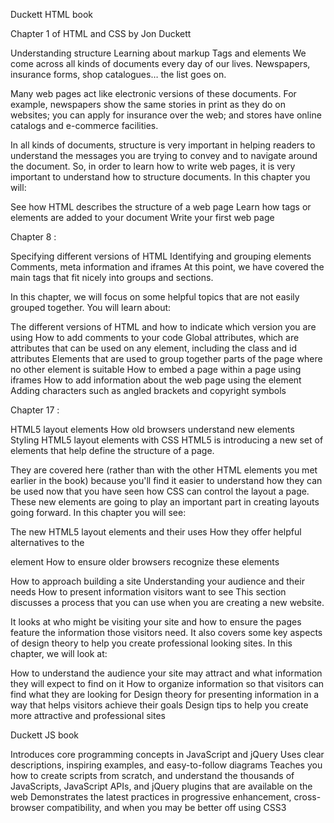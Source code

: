 Duckett HTML book

Chapter 1 of HTML and CSS by Jon Duckett

Understanding structure
Learning about markup
Tags and elements
We come across all kinds of documents every day of our lives. Newspapers, insurance forms, shop catalogues… the list goes on.

Many web pages act like electronic versions of these documents. For example, newspapers show the same stories in print as they do on websites; you can apply for insurance over the web; and stores have online catalogs and e-commerce facilities.

In all kinds of documents, structure is very important in helping readers to understand the messages you are trying to convey and to navigate around the document. So, in order to learn how to write web pages, it is very important to understand how to structure documents. In this chapter you will:

See how HTML describes the structure of a web page
Learn how tags or elements are added to your document
Write your first web page



Chapter 8 :

Specifying different versions of HTML
Identifying and grouping elements
Comments, meta information and iframes
At this point, we have covered the main tags that fit nicely into groups and sections.

In this chapter, we will focus on some helpful topics that are not easily grouped together. You will learn about:

The different versions of HTML and how to indicate which version you are using
How to add comments to your code
Global attributes, which are attributes that can be used on any element, including the class and id attributes
Elements that are used to group together parts of the page where no other element is suitable
How to embed a page within a page using iframes
How to add information about the web page using the <meta> element
Adding characters such as angled brackets and copyright symbols

Chapter   17 :

HTML5 layout elements
How old browsers understand new elements
Styling HTML5 layout elements with CSS
HTML5 is introducing a new set of elements that help define the structure of a page.

They are covered here (rather than with the other HTML elements you met earlier in the book) because you'll find it easier to understand how they can be used now that you have seen how CSS can control the layout a page. These new elements are going to play an important part in creating layouts going forward. In this chapter you will see:

The new HTML5 layout elements and their uses
How they offer helpful alternatives to the <div> element
How to ensure older browsers recognize these elements


How to approach building a site
Understanding your audience and their needs
How to present information visitors want to see
This section discusses a process that you can use when you are creating a new website.

It looks at who might be visiting your site and how to ensure the pages feature the information those visitors need. It also covers some key aspects of design theory to help you create professional looking sites. In this chapter, we will look at:

How to understand the audience your site may attract and what information they will expect to find on it
How to organize information so that visitors can find what they are looking for
Design theory for presenting information in a way that helps visitors achieve their goals
Design tips to help you create more attractive and professional sites


Duckett JS book

Introduces core programming concepts in JavaScript and jQuery
Uses clear descriptions, inspiring examples, and easy-to-follow diagrams
Teaches you how to create scripts from scratch, and understand the thousands of JavaScripts, JavaScript APIs, and jQuery plugins that are available on the web
Demonstrates the latest practices in progressive enhancement, cross-browser compatibility, and when you may be better off using CSS3